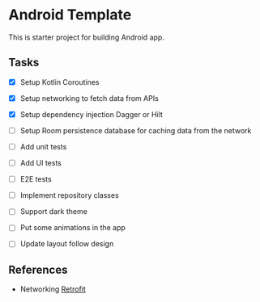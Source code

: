 # Android Template

This is starter project for building Android app.

## Tasks

- [x] Setup Kotlin Coroutines 
- [x] Setup networking to fetch data from APIs
- [x] Setup dependency injection Dagger or Hilt
- [ ] Setup Room persistence database for caching data from the network
- [ ] Add unit tests
- [ ] Add UI tests
- [ ] E2E tests
- [ ] Implement repository classes 
- [ ] Support dark theme 
- [ ] Put some animations in the app
- [ ] Update layout follow design


## References

- Networking [Retrofit](https://square.github.io/retrofit/)